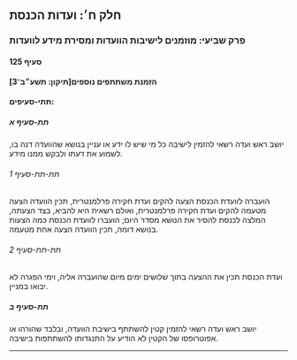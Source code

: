 ## חלק ח׳: ועדות הכנסת

### פרק שביעי: מוזמנים לישיבות הוועדות ומסירת מידע לוועדות

#### סעיף 125

**הזמנת משתתפים נוספים[תיקון: תשע״ב־3]**



#### תתי-סעיפים:

##### תת-סעיף א

יושב ראש ועדה רשאי להזמין לישיבה כל מי שיש לו ידע או עניין בנושא שהוועדה דנה בו, לשמוע את דעתו ולבקש ממנו מידע.

###### תת-תת-סעיף 1

הועברה לוועדת הכנסת הצעה להקים ועדת חקירה פרלמנטרית, תכין הוועדה הצעה 
מטעמה להקים ועדת חקירה פרלמנטרית, ואולם רשאית היא להביא, בצד הצעתה, 
המלצה לכנסת להסיר את הנושא מסדר היום; הועברו לוועדת הכנסת כמה הצעות 
בנושא דומה, תכין הוועדה הצעה אחת מטעמה.

###### תת-תת-סעיף 2

ועדת הכנסת תכין את ההצעה בתוך שלושים ימים מיום שהועברה אליה, וימי הפגרה לא יבואו במניין.

##### תת-סעיף ב

יושב ראש ועדה רשאי להזמין קטין להשתתף בישיבת הוועדה, ובלבד שהורהו או אפוטרופסו של הקטין לא הודיע על התנגדותו להשתתפות בישיבה.

----

